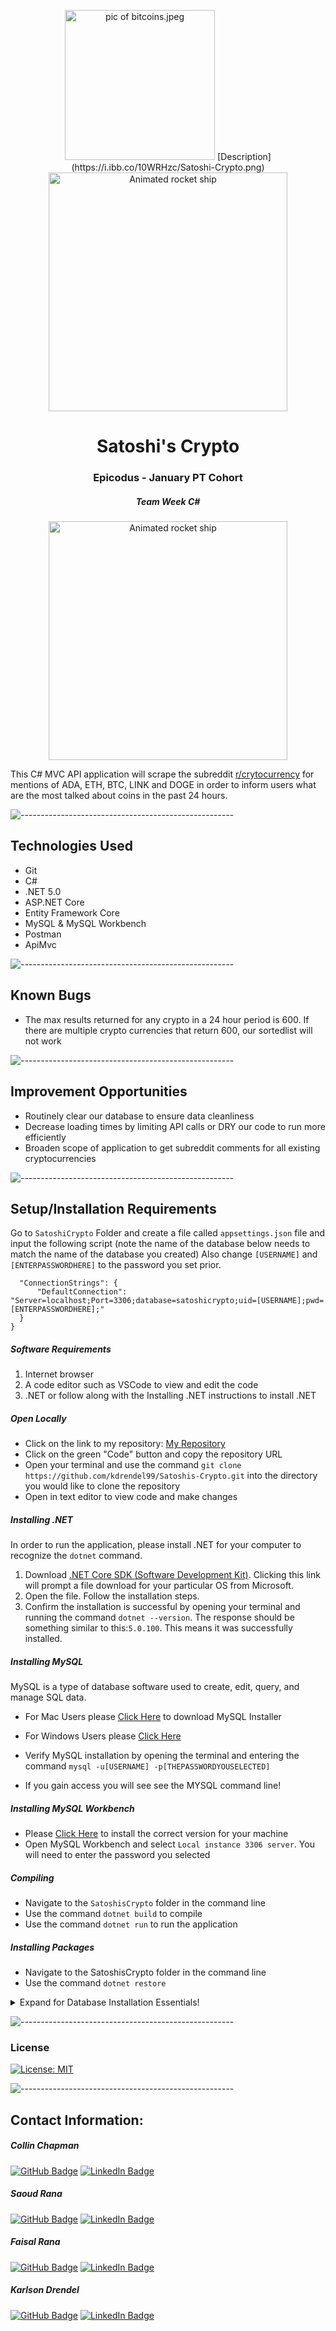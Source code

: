 <p align="center"> 
  <img src="[https://ibb.co/zmvPK6d](https://i.ibb.co/10WRHzc/Satoshi-Crypto.png)" alt="pic of bitcoins.jpeg" width="240px" height="px">
  <img>[Description](https://i.ibb.co/10WRHzc/Satoshi-Crypto.png)</img>
  <img src="https://i.ibb.co/10WRHzc/Satoshi-Crypto.png" alt="Animated rocket ship" height="382px">
</p>
<h1 align="center"> Satoshi's Crypto </h1>
<h3 align="center"> Epicodus - January PT Cohort </h3>
<h5 align="center"> Team Week C#  </h5>

<p align="center"> 
<img src="https://i.pinimg.com/originals/92/96/f7/9296f70fce1ae3f298e0d085c17f6a3f.gif" alt="Animated rocket ship" height="382px">
</p>

<p>This C# MVC API application will scrape the subreddit <a href="https://www.reddit.com/r/CryptoCurrency/"> r/crytocurrency</a> for mentions of ADA, ETH, BTC, LINK and DOGE in order to inform users what are the most talked about coins in the past 24 hours. </p>

![-----------------------------------------------------](https://raw.githubusercontent.com/andreasbm/readme/master/assets/lines/rainbow.png)

## Technologies Used

* Git
* C#
* .NET 5.0
* ASP.NET Core
* Entity Framework Core
* MySQL & MySQL Workbench
* Postman
* ApiMvc

![-----------------------------------------------------](https://raw.githubusercontent.com/andreasbm/readme/master/assets/lines/rainbow.png)


## Known Bugs

* The max results returned for any crypto in a 24 hour period is 600.  If there are multiple crypto currencies that return 600, our sortedlist will not work

![-----------------------------------------------------](https://raw.githubusercontent.com/andreasbm/readme/master/assets/lines/rainbow.png)

## Improvement Opportunities 

* Routinely clear our database to ensure data cleanliness
* Decrease loading times by limiting API calls or DRY our code to run more efficiently
* Broaden scope of application to get subreddit comments for all existing cryptocurrencies

![-----------------------------------------------------](https://raw.githubusercontent.com/andreasbm/readme/master/assets/lines/rainbow.png)

## Setup/Installation Requirements
Go to `SatoshiCrypto` Folder and create a file called `appsettings.json` file and input the following script (note the name of the database below needs to match the name of the database you created) Also change `[USERNAME]` and `[ENTERPASSWORDHERE]` to the password you set prior.

```{
  "ConnectionStrings": {
      "DefaultConnection": "Server=localhost;Port=3306;database=satoshicrypto;uid=[USERNAME];pwd=[ENTERPASSWORDHERE];"
  }
}
```
##### Software Requirements

1. Internet browser
2. A code editor such as VSCode to view and edit the code
3. .NET or follow along with the Installing .NET instructions to install .NET

##### Open Locally

- Click on the link to my repository: [My Repository](https://github.com/kdrendel99/Satoshis-Crypto.git)
- Click on the green "Code" button and copy the repository URL
- Open your terminal and use the command `git clone https://github.com/kdrendel99/Satoshis-Crypto.git` into the directory you would like to clone the repository
- Open in text editor to view code and make changes

##### Installing .NET

In order to run the application, please install .NET for your computer to recognize the `dotnet` command.

1. Download [.NET Core SDK (Software Development Kit)](https://dotnet.microsoft.com/download/dotnet). Clicking this link will prompt a file download for your particular OS from Microsoft.
2. Open the file. Follow the installation steps.
3. Confirm the installation is successful by opening your terminal and running the command `dotnet --version`. The response should be something similar to this:`5.0.100`. This means it was successfully installed.

##### Installing MySQL

MySQL is a type of database software used to create, edit, query, and manage SQL data.

- For Mac Users please [Click Here](https://dev.mysql.com/downloads/file/?id=484914) to download MySQL Installer
- For Windows Users please [Click Here](https://dev.mysql.com/downloads/file/?id=484919)

- Verify MySQL installation by opening the terminal and entering the command `mysql -u[USERNAME] -p[THEPASSWORDYOUSELECTED]`
- If you gain access you will see see the MYSQL command line!

##### Installing MySQL Workbench

- Please [Click Here](https://dev.mysql.com/downloads/workbench/) to install the correct version for your machine
- Open MySQL Workbench and select `Local instance 3306 server`. You will need to enter the password you selected

##### Compiling

- Navigate to the `SatoshisCrypto` folder in the command line
- Use the command `dotnet build` to compile
- Use the command `dotnet run` to run the application

##### Installing Packages

- Navigate to the SatoshisCrypto folder in the command line
- Use the command `dotnet restore`

<details>

### Update Database Using MySQL Workbench

1. Open MySQL Workbench
2. Click on Server > Data Import in the top navigation bar
3. Select `Import from Self-Contained File`
4. Select the `Default Target Schema` or create new schema
5. Select all Schema Objects you would like to import
6. Select `Dump Structure and Data`
7. Click `Start Import`

  <summary>Expand for Database Installation Essentials!</summary>

### Import Database Using Entity Framework Core

1. Navigate to SatoshisCrypto directory in terminal
2. Use the command `dotnet ef database update` to generate the database through Entity Framework Core

### Update Database Using Entity Framework Core

1. Write any new code you wish to add to the database. Use the command `dotnet build` to check for any compiling errors. If no errors, proceed to step 2.
2. To update the database with any changes made to the code, use the command `dotnet ef migrations add [MigrationsName]`
3. Use the command `dotnet ef database update` to update the database


</details>


![-----------------------------------------------------](https://raw.githubusercontent.com/andreasbm/readme/master/assets/lines/rainbow.png)

### License

[![License: MIT](https://img.shields.io/badge/License-MIT-yellow.svg)](https://github.com/saoud/csharp-TDD-template/blob/main/LICENSE)

![-----------------------------------------------------](https://raw.githubusercontent.com/andreasbm/readme/master/assets/lines/rainbow.png)



## Contact Information:

<h5>Collin Chapman</h5>

[![GitHub Badge](https://img.shields.io/badge/GitHub-100000?style=for-the-badge&logo=github&logoColor=white)](https://github.com/colchapm)
[![LinkedIn Badge](https://img.shields.io/badge/LinkedIn-0077B5?style=for-the-badge&logo=linkedin&logoColor=white)](https://www.linkedin.com/in/colchapm/)

<h5>Saoud Rana</h5>

[![GitHub Badge](https://img.shields.io/badge/GitHub-100000?style=for-the-badge&logo=github&logoColor=white)](https://github.com/saoud)
[![LinkedIn Badge](https://img.shields.io/badge/LinkedIn-0077B5?style=for-the-badge&logo=linkedin&logoColor=white)](https://www.linkedin.com/in/saoud)

<h5>Faisal Rana</h5>

[![GitHub Badge](https://img.shields.io/badge/GitHub-100000?style=for-the-badge&logo=github&logoColor=white)](https://github.com/faisalrana)
[![LinkedIn Badge](https://img.shields.io/badge/LinkedIn-0077B5?style=for-the-badge&logo=linkedin&logoColor=white)](https://www.linkedin.com/in/faisalsrana)

<h5>Karlson Drendel</h5>

[![GitHub Badge](https://img.shields.io/badge/GitHub-100000?style=for-the-badge&logo=github&logoColor=white)](https://github.com/kdrendel99)
[![LinkedIn Badge](https://img.shields.io/badge/LinkedIn-0077B5?style=for-the-badge&logo=linkedin&logoColor=white)](https://www.linkedin.com/in/karlson-drendel/)
